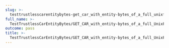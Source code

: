 ```yaml
---
slug: >-
  testtrustlesscarentitybytes-get_car_with_entity-bytes_of_a_full_unixfs_file_(format=car)-body
full_name: >-
  TestTrustlessCarEntityBytes/GET_CAR_with_entity-bytes_of_a_full_UnixFS_file_(format=car)/Body
outcome: pass
title: >-
  TestTrustlessCarEntityBytes/GET_CAR_with_entity-bytes_of_a_full_UnixFS_file_(format=car)/Body
---
```


